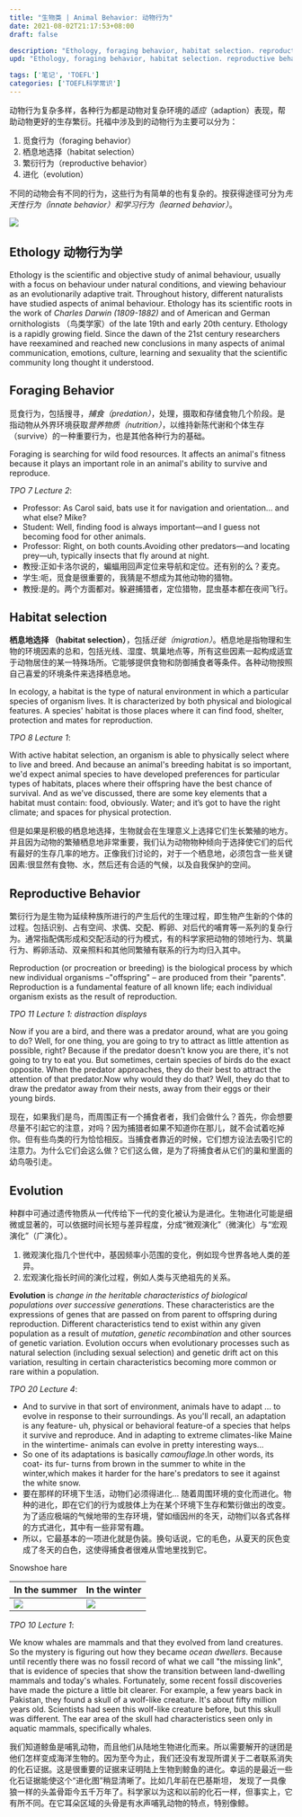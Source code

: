 ```yaml
---
title: "生物类 | Animal Behavior: 动物行为"
date: 2021-08-02T21:17:53+08:00
draft: false

description: "Ethology, foraging behavior, habitat selection. reproductive behavior, evolution."
upd: "Ethology, foraging behavior, habitat selection. reproductive behavior, evolution."

tags: ['笔记', 'TOEFL']
categories: ['TOEFL科学常识']
---
```


<!--more-->

动物行为复杂多样，各种行为都是动物对复杂环境的*适应*（adaption）表现，帮助动物更好的生存繁衍。托福中涉及到的动物行为主要可以分为：

1. 觅食行为（foraging behavior）
2. 栖息地选择（habitat selection）
3. 繁衍行为（reproductive behavior）
4. 进化（evolution）

不同的动物会有不同的行为，这些行为有简单的也有复杂的。按获得途径可分为*先天性行为（innate behavior）*和*学习行为（learned behavior）*。

![](https://cdn.jsdelivr.net/gh/henrywu97/FigBed@master/Figs/20210816101355.jpg)

## Ethology 动物行为学

Ethology is the scientific and objective study of animal behaviour, usually with a focus on behaviour under natural conditions, and viewing behaviour as an evolutionarily adaptive trait. Throughout history, different naturalists have studied aspects of animal behaviour. Ethology has its scientific roots in the work of *Charles Darwin (1809-1882)* and of American and German ornithologists （鸟类学家）of the late 19th and early 20th century. Ethology is a rapidly growing field. Since the dawn of the 21st century researchers have reexamined and reached new conclusions in many aspects of animal communication, emotions, culture, learning and sexuality that the scientific community long thought it understood.

## Foraging Behavior

觅食行为，包括搜寻，*捕食（predation）*，处理，摄取和存储食物几个阶段。是指动物从外界环境获取*营养物质（nutrition）*，以维持新陈代谢和个体生存（survive）的一种重要行为，也是其他各种行为的基础。

Foraging is searching for wild food resources. It affects an animal's fitness because it plays an important role in an animal's ability to survive and reproduce.

*TPO 7 Lecture 2*:

- Professor: As Carol said, bats use it for navigation and orientation… and what else? Mike?
- Student: Well, finding food is always important—and I guess not becoming food for other animals.
- Professor: Right, on both counts.Avoiding other predators—and locating prey—uh, typically insects that fly around at night.
- 教授:正如卡洛尔说的，蝙蝠用回声定位来导航和定位。还有别的么？麦克。
- 学生:呃，觅食是很重要的，我猜是不想成为其他动物的猎物。
- 教授:是的。两个方面都对。躲避捕猎者，定位猎物，昆虫基本都在夜间飞行。

## Habitat selection

**栖息地选择 （habitat selection）**，包括*迁徙（migration）*。栖息地是指物理和生物的环境因素的总和，包括光线、湿度、筑巢地点等，所有这些因素一起构成适宜于动物居住的某一特殊场所。它能够提供食物和防御捕食者等条件。各种动物按照自己喜爱的环境条件来选择栖息地。

In ecology, a habitat is the type of natural environment in which a particular species of organism lives. It is characterized by both physical and biological features. A species' habitat is those places where it can find food, shelter, protection and mates for reproduction.

*TPO 8 Lecture 1*:

With active habitat selection, an organism is able to physically select where to live and breed. And because an animal's breeding habitat is so important, we'd expect animal species to have developed preferences for particular types of habitats, places where their offspring have the best chance of survival. And as we’ve discussed, there are some key elements that a habitat must contain: food, obviously. Water; and it’s got to have the right climate; and spaces for physical protection.

但是如果是积极的栖息地选择，生物就会在生理意义上选择它们生长繁殖的地方。并且因为动物的繁殖栖息地非常重要，我们认为动物物种倾向于选择使它们的后代有最好的生存几率的地方。正像我们讨论的，对于一个栖息地，必须包含一些关键因素:很显然有食物、水，然后还有合适的气候，以及自我保护的空间。

## Reproductive Behavior

繁衍行为是生物为延续种族所进行的产生后代的生理过程，即生物产生新的个体的过程。包括识别、占有空间、求偶、交配、孵卵、对后代的哺育等一系列的复杂行为。通常指配偶形成和交配活动的行为模式，有的科学家把动物的领地行为、筑巢行为、孵卵活动、双亲照料和其他同繁殖有联系的行为均归入其中。

Reproduction (or procreation or breeding) is the biological process by which new individual organisms –"offspring" – are produced from their "parents". Reproduction is a fundamental feature of all known life; each individual organism exists as the result of reproduction.

*TPO 11 Lecture 1: distraction displays*

Now if you are a bird, and there was a predator around, what are you going to do? Well, for one thing, you are going to try to attract as little attention as possible, right? Because if the predator doesn't know you are there, it's not going to try to eat you. But sometimes, certain species of birds do the exact opposite. When the predator approaches, they do their best to attract the attention of that predator.Now why would they do that? Well, they do that to draw the predator away from their nests, away from their eggs or their young birds.

现在，如果我们是鸟，而周围正有一个捕食者者，我们会做什么？首先，你会想要尽量不引起它的注意，对吗？因为捕猎者如果不知道你在那儿，就不会试着吃掉你。但有些鸟类的行为恰恰相反。当捕食者靠近的时候，它们想方设法去吸引它的注意力。为什么它们会这么做？它们这么做，是为了将捕食者从它们的巢和里面的幼鸟吸引走。

## Evolution

种群中可通过遗传物质从一代传给下一代的变化被认为是进化。生物进化可能是细微或显著的，可以依据时间长短与差异程度，分成“微观演化”（微演化）与“宏观演化”（广演化）。

1. 微观演化指几个世代中，基因频率小范围的变化，例如现今世界各地人类的差异。
2. 宏观演化指长时间的演化过程，例如人类与灭绝祖先的关系。

**Evolution** is *change in the heritable characteristics of biological populations over successive generations*. These characteristics are the expressions of genes that are passed on from parent to offspring during reproduction. Different characteristics tend to exist within any given population as a result of *mutation*, *genetic recombination* and other sources of genetic variation. Evolution occurs when evolutionary processes such as natural selection (including sexual selection) and genetic drift act on this variation, resulting in certain characteristics becoming more common or rare within a population.

*TPO 20 Lecture 4*:

- And to survive in that sort of environment, animals have to adapt ... to evolve in response to their surroundings. As you'll recall, an adaptation is any feature- uh, physical or behavioral feature-of a species that helps it survive and reproduce. And in adapting to extreme climates-like Maine in the wintertime- animals can evolve in pretty interesting ways...
- So one of its adaptations is basically *camouflage*.In other words, its coat- its fur- turns from brown in the summer to white in the winter,which makes it harder for the hare's predators to see it against the white snow.
- 要在那样的环境下生活，动物们必须得进化... 随着周围环境的变化而进化。物种的进化，即在它们的行为或肢体上为在某个环境下生存和繁衍做出的改变。为了适应极端的气候地带的生存环境，譬如缅因州的冬天，动物们以各式各样的方式进化，其中有一些非常有趣。
- 所以，它最基本的一项进化就是伪装。换句话说，它的毛色，从夏天的灰色变成了冬天的白色，这使得捕食者很难从雪地里找到它。

Snowshoe hare

| In the summer                                                | In the winter                                                |
| ------------------------------------------------------------ | ------------------------------------------------------------ |
| ![](https://cdn.jsdelivr.net/gh/henrywu97/FigBed@master/Figs/20210816100537.jpg) | ![](https://cdn.jsdelivr.net/gh/henrywu97/FigBed@master/Figs/20210816100637.jpg) |

*TPO 10 Lecture 1*:

We know whales are mammals and that they evolved from land creatures. So the mystery is figuring out how they became *ocean dwellers*. Because until recently there was no fossil record of what we call "the missing link", that is evidence of species that show the transition between land-dwelling mammals and today's whales. Fortunately, some recent fossil discoveries have made the picture a little bit clearer. For example, a few years back in Pakistan, they found a skull of a wolf-like creature. It's about fifty million years old. Scientists had seen this wolf-like creature before, but this skull was different. The ear area of the skull had characteristics seen only in aquatic mammals, specifically whales.

我们知道鲸鱼是哺乳动物，而且他们从陆地生物进化而来。所以需要解开的谜团是他们怎样变成海洋生物的。因为至今为止，我们还没有发现所谓关于二者联系消失的化石证据。这是很重要的证据来证明陆上生物到鲸鱼的进化。幸运的是最近一些化石证据能使这个“进化图”稍显清晰了。比如几年前在巴基斯坦， 发现了一具像狼一样的头盖骨距今五千万年了。科学家以为这和以前的化石一样，但事实上，它有所不同。在它耳朵区域的头骨是有水声哺乳动物的特点，特别像鲸。

